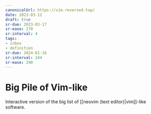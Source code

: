 ```yaml
---
canonicalUrl: https://vim.reversed.top/
date: 2023-03-12
draft: true
sr-due: 2023-03-17
sr-ease: 270
sr-interval: 4
tags:
- inbox
- definition
sr-due: 2024-01-16
sr-interval: 244
sr-ease: 290
---
```


# Big Pile of Vim-like

Interactive version of the big list of [[neovim (text editor)|vim]]-like
software.
